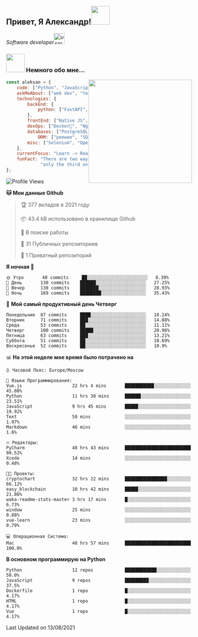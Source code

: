 <h2>Привет, Я Александр!<img src="https://media.giphy.com/media/12oufCB0MyZ1Go/giphy.gif" width="50"></h2>
<p><em>Software developer<img src="https://media.giphy.com/media/WUlplcMpOCEmTGBtBW/giphy.gif" width="30" alt="user">
</em></p>


### <img src="https://media.giphy.com/media/VgCDAzcKvsR6OM0uWg/giphy.gif" width="50"> Немного обо мне...
<img align='right' src="https://media.giphy.com/media/M9gbBd9nbDrOTu1Mqx/giphy.gif" width="280">

```javascript
const aleksan = {
    code: ["Python", "JavaScript", "CSS", "HTML"],
    askMeAbout: ["web dev", "tech", "game"],
    technologies: {
        backEnd: {
            python: ["FastAPI", "Django", "DRF"],
        },
        frontEnd: ["Native JS", "Vue3"],
        devOps: ["Docker🐳", "Nginx", "AWS", "Google CLOUD"],
        databases: ["PostgreSQL", "MySql", "sqlite3"],
            ORM: ["peewee", "SQLAlchemy", "PonyORM"]
        misc: ["Selenium", "Open-cv", "Telegram Bot"]
    },
    currentFocus: "Learn -> React/Vue and NodeJS",
    funFact: "There are two ways to write error-free programs; " +
             "only the third one works"
};
```

<!--START_SECTION:waka-->
![Profile Views](http://img.shields.io/badge/%D0%9F%D1%80%D0%BE%D1%81%D0%BC%D0%BE%D1%82%D1%80%D0%BE%D0%B2%20%D0%BF%D1%80%D0%BE%D1%84%D0%B8%D0%BB%D1%8F-125-blue)

**🐱 Мои данные Github** 

> 🏆 377 вкладов в 2021 году
 > 
> 📦 43.4 kB использовано в хранилище Github 
 > 
> 💼 В поиске работы
 > 
> 📜 31 Публичных репозиториев 
 > 
> 🔑 1 Приватный репозиторий 
 > 
**Я ночная 🦉** 

```text
🌞 Утро       40 commits     ██░░░░░░░░░░░░░░░░░░░░░░░   8.39% 
🌆 День       130 commits    ██████░░░░░░░░░░░░░░░░░░░   27.25% 
🌃 Вечер      138 commits    ███████░░░░░░░░░░░░░░░░░░   28.93% 
🌙 Ночь       169 commits    ████████░░░░░░░░░░░░░░░░░   35.43%

```
📅 **Мой самый продуктивный день Четверг** 

```text
Понедельник  87 commits     ████░░░░░░░░░░░░░░░░░░░░░   18.24% 
Вторник      71 commits     ███░░░░░░░░░░░░░░░░░░░░░░   14.88% 
Среда        53 commits     ██░░░░░░░░░░░░░░░░░░░░░░░   11.11% 
Четверг      100 commits    █████░░░░░░░░░░░░░░░░░░░░   20.96% 
Пятница      63 commits     ███░░░░░░░░░░░░░░░░░░░░░░   13.21% 
Суббота      51 commits     ██░░░░░░░░░░░░░░░░░░░░░░░   10.69% 
Воскресенье  52 commits     ██░░░░░░░░░░░░░░░░░░░░░░░   10.9%

```


📊 **На этой неделе мое время было потрачено на** 

```text
⌚︎ Часовой Пояс: Europe/Moscow

💬 Языки Программирования: 
Vue.js                   22 hrs 4 mins       ███████████░░░░░░░░░░░░░░   45.08% 
Python                   11 hrs 30 mins      ██████░░░░░░░░░░░░░░░░░░░   23.51% 
JavaScript               9 hrs 45 mins       █████░░░░░░░░░░░░░░░░░░░░   19.92% 
Text                     58 mins             ░░░░░░░░░░░░░░░░░░░░░░░░░   1.97% 
Markdown                 46 mins             ░░░░░░░░░░░░░░░░░░░░░░░░░   1.6%

🔥 Редакторы: 
PyCharm                  48 hrs 43 mins      █████████████████████████   99.52% 
Xcode                    14 mins             ░░░░░░░░░░░░░░░░░░░░░░░░░   0.48%

🐱‍💻 Проекты: 
cryptochart              32 hrs 22 mins      ████████████████░░░░░░░░░   66.12% 
easy_blockchain          10 hrs 42 mins      █████░░░░░░░░░░░░░░░░░░░░   21.86% 
waka-readme-stats-master 3 hrs 17 mins       █░░░░░░░░░░░░░░░░░░░░░░░░   6.73% 
window                   25 mins             ░░░░░░░░░░░░░░░░░░░░░░░░░   0.88% 
vue-learn                23 mins             ░░░░░░░░░░░░░░░░░░░░░░░░░   0.79%

💻 Операционная Система: 
Mac                      48 hrs 57 mins      █████████████████████████   100.0%

```

**В основном программирую на Python** 

```text
Python                   12 repos            ████████████░░░░░░░░░░░░░   50.0% 
JavaScript               9 repos             █████████░░░░░░░░░░░░░░░░   37.5% 
Dockerfile               1 repo              █░░░░░░░░░░░░░░░░░░░░░░░░   4.17% 
HTML                     1 repo              █░░░░░░░░░░░░░░░░░░░░░░░░   4.17% 
Vue                      1 repo              █░░░░░░░░░░░░░░░░░░░░░░░░   4.17%

```



 Last Updated on 13/08/2021
<!--END_SECTION:waka-->

